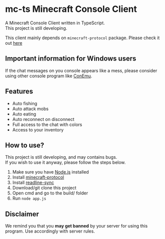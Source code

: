 # mc-ts Minecraft Console Client
A Minecraft Console Client written in TypeScript.\
This project is still developing.

This client mainly depends on `minecraft-protocol` package.
Please check it out [here](https://github.com/PrismarineJS/node-minecraft-protocol)

## Important information for Windows users
If the chat messages on you console appears like a mess,
please consider using other console program like [ConEmu](https://conemu.github.io/).

Features
-
* Auto fishing
* Auto attack mobs
* Auto eating
* Auto reconnect on disconnect
* Full access to the chat with colors
* Access to your inventory

How to use?
 ---
 This project is still developing, and may contains bugs.\
 If you wish to use it anyway, please follow the steps below.
 1. Make sure you have [Node.js](https://nodejs.org/) installed
 2. Install [minecraft-protocol](https://github.com/PrismarineJS/node-minecraft-protocol)
 3. Install [readline-sync](https://www.npmjs.com/package/readline-sync)
 4. Download/git clone this project
 5. Open cmd and go to the build/ folder
 6. Run `node app.js`

 Disclaimer
 -
 We remind you that you **may get banned** by your server for using this program. Use accordingly with server rules.